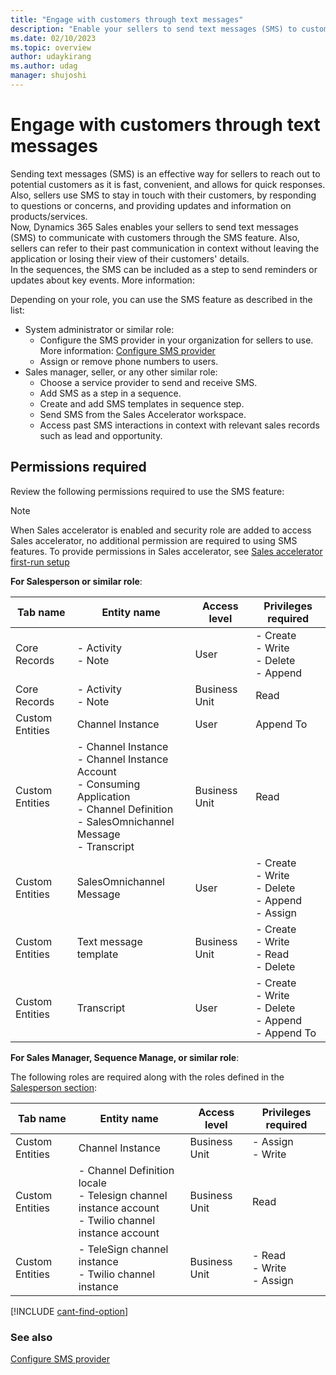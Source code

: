 ```yaml
---
title: "Engage with customers through text messages"
description: "Enable your sellers to send text messages (SMS) to customers and refer previous communications in context without leaving the application or losing view of customers' details."
ms.date: 02/10/2023
ms.topic: overview
author: udaykirang
ms.author: udag
manager: shujoshi
---
```


# Engage with customers through text messages

Sending text messages (SMS) is an effective way for sellers to reach out to potential customers as it is fast, convenient, and allows for quick responses. Also, sellers use SMS to stay in touch with their customers, by responding to questions or concerns, and providing updates and information on products/services.  
Now, Dynamics 365 Sales enables your sellers to send text messages (SMS) to communicate with customers through the SMS feature. Also, sellers can refer to their past communication in context without leaving the application or losing their view of their customers' details.   
In the sequences, the SMS can be included as a step to send reminders or updates about key events. More information: <cross-reference to SMS step in Add steps to define activities for sequences>

Depending on your role, you can use the SMS feature as described in the list:

-	System administrator or similar role:
    -	Configure the SMS provider in your organization for sellers to use. More information: [Configure SMS provider](configure-sms-provider.md)
    -	Assign or remove phone numbers to users.
- 	Sales manager, seller, or any other similar role: 
    -	Choose a service provider to send and receive SMS.
    -	Add SMS as a step in a sequence.
    -	Create and add SMS templates in sequence step.
    -	Send SMS from the Sales Accelerator workspace.
    -	Access past SMS interactions in context with relevant sales records such as lead and opportunity.

## Permissions required 

Review the following permissions required to use the SMS feature:

>[!NOTE]
>When Sales accelerator is enabled and security role are added to access Sales accelerator, no additional permission are required to using SMS features. To provide permissions in Sales accelerator, see [Sales accelerator first-run setup](enable-configure-sales-accelerator.md#first-run-setup) 

**For Salesperson or similar role**:<a name="salesperson-roles-sms-feature"></a>

| Tab name | Entity name | Access level | Privileges required |
|----------|-------------|--------------|---------------------|  
| Core Records | - Activity<br>- Note | User | - Create<br>- Write<br>- Delete<br>- Append |
| Core Records | - Activity<br>- Note | Business Unit | Read | 
| Custom Entities | Channel Instance | User | Append To |
| Custom Entities | - Channel Instance<br>- Channel Instance Account<br>- Consuming Application<br>- Channel Definition<br>- SalesOmnichannel Message<br>- Transcript | Business Unit | Read |
| Custom Entities | SalesOmnichannel Message | User | - Create<br>- Write<br>- Delete<br>- Append<br>- Assign |
| Custom Entities | Text message template | Business Unit | - Create<br>- Write<br>- Read<br>- Delete |
| Custom Entities | Transcript | User | - Create<br>- Write<br>- Delete<br>- Append<br>- Append To |

**For Sales Manager, Sequence Manage, or similar role**:

The following roles are required along with the roles defined in the [Salesperson section](#salesperson-roles-sms-feature):

| Tab name | Entity name | Access level | Privileges required |
|----------|-------------|--------------|---------------------|  
| Custom Entities | Channel Instance | Business Unit | - Assign<br>- Write |
| Custom Entities | - Channel Definition locale<br>- Telesign channel instance account<br>- Twilio channel instance account | Business Unit | Read |
| Custom Entities | - TeleSign channel instance<br>- Twilio channel instance | Business Unit | - Read<br>- Write<br>- Assign |


[!INCLUDE [cant-find-option](../includes/cant-find-option.md)]

### See also

[Configure SMS provider](configure-sms-provider.md)

